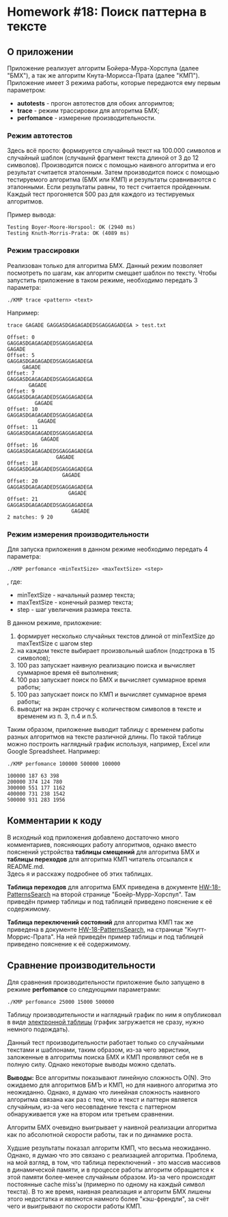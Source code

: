 
# Homework #18: Поиск паттерна в тексте
## О приложении
Приложение реализует алгоритм Бойера-Мура-Хорспула (далее "БМХ"), а так же алгоритм Кнута-Морисса-Прата (далее "КМП").  
Приложение имеет 3 режима работы, которые передаются ему первым параметром:
  - **autotests** - прогон автотестов для обоих алгоримтов;
  - **trace** - режим трассировки для алгоритма БМХ;
  - **perfomance** - измерение производительности.

### Режим автотестов
Здесь всё просто: формируется случайный текст на 100.000 символов и случайный шаблон (случаынй фрагмент текста длиной от 3 до 12 символов). Производится поиск с помощью наивного алгоритма и его результат считается эталонным. Затем производится поиск с помощью тестируемого алгоритма (БМХ или КМП) и результаты сравниваются с эталонными. Если результаты равны, то тест считается пройденным.
Каждый тест прогоняется 500 раз для каждого из тестируемых алгоритмов.

Пример вывода:
```
Testing Boyer-Moore-Horspool: OK (2940 ms)
Testing Knuth-Morris-Prata: OK (4089 ms)
```
### Режим трассировки
Реализован только для алгоритма БМХ.
Данный режим позволяет посмотреть по шагам, как алгоритм смещает шаблон по тексту. Чтобы запустить приложение в таком режиме, необходимо передать 3 параметра:
```
./KMP trace <pattern> <text>
```

Например:
```
trace GAGADE GAGGASDGAGAGADEDSGAGGAGADEGA > test.txt
```
```
Offset: 0
GAGGASDGAGAGADEDSGAGGAGADEGA
GAGADE
Offset: 5
GAGGASDGAGAGADEDSGAGGAGADEGA
     GAGADE
Offset: 7
GAGGASDGAGAGADEDSGAGGAGADEGA
       GAGADE
Offset: 9
GAGGASDGAGAGADEDSGAGGAGADEGA
         GAGADE
Offset: 10
GAGGASDGAGAGADEDSGAGGAGADEGA
          GAGADE
Offset: 11
GAGGASDGAGAGADEDSGAGGAGADEGA
           GAGADE
Offset: 16
GAGGASDGAGAGADEDSGAGGAGADEGA
                GAGADE
Offset: 18
GAGGASDGAGAGADEDSGAGGAGADEGA
                  GAGADE
Offset: 20
GAGGASDGAGAGADEDSGAGGAGADEGA
                    GAGADE
Offset: 21
GAGGASDGAGAGADEDSGAGGAGADEGA
                     GAGADE
2 matches: 9 20 
```

### Режим измерения производительности
Для запуска приложения в данном режиме необходимо передать 4 параметра:
```
./KMP perfomance <minTextSize> <maxTextSize> <step>
```
, где:
  - minTextSize - начальный размер текста;
  - maxTextSize - конечный размер текста;
  - step - шаг увеличения размера текста.

В данном режиме, приложение:
1. формирует несколько случайных текстов длиной от minTextSize  до maxTextSize  с шагом step
2. на каждом тексте выбирает произвольный шаблон (подстрока в 15 символов);
3. 100 раз запускает наивную реализацию поиска и вычисляет суммарное время её выполнения;
4. 100 раз запускает поиск по БМХ и вычисляет суммарное время работы;
5. 100 раз запускает поиск по КМП и вычисляет суммарное время работы;
6. выводит на экран строчку с количеством символов в тексте и временем из п. 3, п.4 и п.5.

Таким образом, приложение выводит таблицу с временем работы разных алгоритмов на тексте различной длины. По такой таблице можно построить наглядный график используя, например, Excel или Google Spreadsheet.
Например:
```
./KMP perfomance 100000 500000 100000
```
```
100000 187 63 398
200000 374 124 780
300000 551 177 1162
400000 731 238 1542
500000 931 283 1956
```

## Комментарии к коду
В исходный код приложения добавлено достаточно много комментариев, поясняющих работу алгоритмов, однако вместо пояснений устройства **таблицы смещений** для алгоритма БМХ и **таблицы переходов** для алгоритма КМП читатель отсылался к README.md.  
Здесь я и расскажу подробнее об этих таблицах.

**Таблица переходов** для алгоритма БМХ приведена в документе [HW-18-PatternsSearch](https://docs.google.com/spreadsheets/d/1OT7pP8-WPGUHI9k-KMtUJmSO5Ru7rs6dUqFkO2y6P9E/edit?usp=sharing) на второй странице "Боейр-Мурр-Хорспул". Там приведён пример таблицы и под таблицей приведено пояснение к её содержимому.

**Таблица переключений состояний** для алгоритма КМП так же приведена в документе [HW-18-PatternsSearch](https://docs.google.com/spreadsheets/d/1OT7pP8-WPGUHI9k-KMtUJmSO5Ru7rs6dUqFkO2y6P9E/edit?usp=sharing), на странице "Кнутт-Моррис-Прата". На ней приведён пример таблицы и под таблицей приведено пояснение к её содержимому.

## Сравнение производительности
Для сравнения производительности приложение было запущено в режиме **perfomance** со следующими параметрами:
```
./KMP perfomance 25000 15000 500000
```
Таблицу производительности и наглядный график по ним я опубликовал в виде [электронной таблицы](https://docs.google.com/spreadsheets/d/1OT7pP8-WPGUHI9k-KMtUJmSO5Ru7rs6dUqFkO2y6P9E/edit?usp=sharing) (график загружается не сразу, нужно немного подождать).

Данный тест производительности работает только со случайными текстами и шаблонами, таким образом, из-за чего эвристики, заложенные в алгоритмы поиска БМХ и КМП проявляют себя не в полную силу. Однако некоторые выводы можно сделать.

**Выводы:**
Все алгоритмы показывают линейную сложность O(N). Это ожидаемо для алгоритмов БМЪ и КМП, но для наивного алгоритма это неожиданно. Однако, я думаю что линейная сложность наивного алгоритма связана как раз с тем, что и текст и паттерн является случайным, из-за чего несовпадение текста с паттерном обнаруживается уже на втором или третьем сравнении.

Алгоритм БМХ очевидно выигрывает у наивной реализации алгоритма как по абсолютной скорости работы, так и по динамике роста.

Худшие результаты показал алгоритм КМП, что весьма неожиданно. Однако, я думаю что это связано с реализацией алгоритма. Проблема, на мой взгляд, в том, что таблица переключений - это массив массивов в динамической памяти, и в процессе работы алгоритм обращается к этой памяти более-менее случайным образом. Из-за чего происходят постоянные cache miss'ы (примерно по одному на каждый символ текста). В то же время, наивная реализация и алгоритм БМХ лишены этого недостатка и являются намного более "кэш-френдли", за счёт чего и выигрывают по скорости работы КМП.
